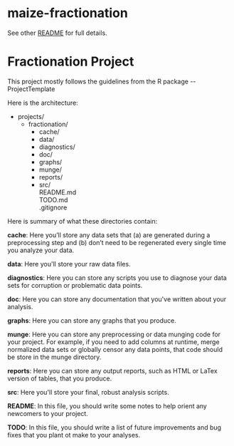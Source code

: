 # maize-fractionation

See other [README](doc/README.md) for full details.

# Fractionation Project

This project mostly follows the guidelines from the R package -- ProjectTemplate

Here is the architecture: 

- projects/ 
	- fractionation/
		- cache/
		- data/
		- diagnostics/
		- doc/
		- graphs/
		- munge/
		- reports/
		- src/  
		README.md  
		TODO.md  
		.gitignore  

Here is summary of what these directories contain:

**cache**: Here you’ll store any data sets that (a) are generated during a preprocessing step and (b) don’t need to be regenerated every single time you analyze your data.  

**data**: Here you'll store your raw data files.  

**diagnostics**: Here you can store any scripts you use to diagnose your data sets for corruption or problematic data points.  

**doc**: Here you can store any documentation that you've written about your analysis.

**graphs**: Here you can store any graphs that you produce.  

**munge**: Here you can store any preprocessing or data munging code for your project. For example, if you need to add columns at runtime, merge normalized data sets or globally censor any data points, that code should be store in the munge directory. 

**reports**: Here you can store any output reports, such as HTML or LaTex version of tables, that you produce.

**src**: Here you'll store your final, robust analysis scripts. 

**README**: In this file, you should write some notes to help orient any newcomers to your project.

**TODO**: In this file, you should write a list of future improvements and bug fixes that you plant ot make to your analyses.
